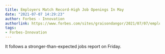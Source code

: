 ```yaml
---
title: Employers Match Record-High Job Openings In May
date: "2021-07-07 14:29:23"
author: Forbes - Innovation
authorlink: https://www.forbes.com/sites/graisondangor/2021/07/07/employers-match-record-high-job-openings-in-may/
tags:
- Forbes-Innovation
---
```

It follows a stronger-than-expected jobs report on Friday.